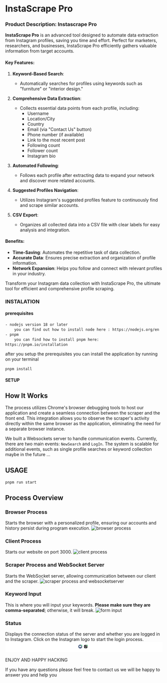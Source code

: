 # InstaScrape Pro

### Product Description: Instascrape Pro

**InstaScrape Pro** is an advanced tool designed to automate data extraction from Instagram profiles, saving you time and effort. Perfect for marketers, researchers, and businesses, InstaScrape Pro efficiently gathers valuable information from target accounts.

#### Key Features:

1. **Keyword-Based Search**:
   - Automatically searches for profiles using keywords such as "furniture" or "interior design."

2. **Comprehensive Data Extraction**:
   - Collects essential data points from each profile, including:
     - Username
     - Location/City
     - Country
     - Email (via "Contact Us" button)
     - Phone number (if available)
     - Link to the most recent post
     - Following count
     - Follower count
     - Instagram bio

3. **Automated Following**:
   - Follows each profile after extracting data to expand your network and discover more related accounts.

4. **Suggested Profiles Navigation**:
   - Utilizes Instagram's suggested profiles feature to continuously find and scrape similar accounts.

5. **CSV Export**:
   - Organizes all collected data into a CSV file with clear labels for easy analysis and integration.

#### Benefits:

- **Time-Saving**: Automates the repetitive task of data collection.
- **Accurate Data**: Ensures precise extraction and organization of profile information.
- **Network Expansion**: Helps you follow and connect with relevant profiles in your industry.

Transform your Instagram data collection with InstaScrape Pro, the ultimate tool for efficient and comprehensive profile scraping.


### INSTALATION 

#### **prerequisites** 

    - nodejs version 18 or later 
        you can find out how to install node here : https://nodejs.org/en 
    - pnpm 
        you can find how to install pnpm here: https://pnpm.io/installation

after you setup the prerequisites you can install the application by running on your terminal


```
pnpm install

```

#### SETUP


## How It Works

The process utilizes Chrome's browser debugging tools to host our application and create a seamless connection between the scraper and the front end. This integration allows you to observe the scraper's activity directly within the same browser as the application, eliminating the need for a separate browser instance.

We built a Websockets server to handle communication events. Currently, there are two main events: `NewSearch` and `LogIn`. The system is scalable for additional events, such as single profile searches or keyword collection maybe in the future ...



##  USAGE 

```
pnpm run start

```
## Process Overview

### Browser Process
Starts the browser with a personalized profile, ensuring our accounts and history persist during program execution.
![browser process](./public/terminal3_browser.png)

### Client Process
Starts our website on port 3000.
![client process](./public/terminal2_client_side.png)

### Scraper Process and WebSocket Server
Starts the WebSocket server, allowing communication between our client and the scraper.
![scraper process and websocketserver](./public/terminal3_scraper.png)

### Keyword Input
This is where you will input your keywords. **Please make sure they are comma-separated**; otherwise, it will break.
![form input](./public/form_input.png)

### Status
Displays the connection status of the server and whether you are logged in to Instagram. Click on the Instagram logo to start the login process.
![status](./public/status.png)




ENJOY AND HAPPY HACKING 

If you have any questions please feel free to contact us we will be happy to answer you and help you 
